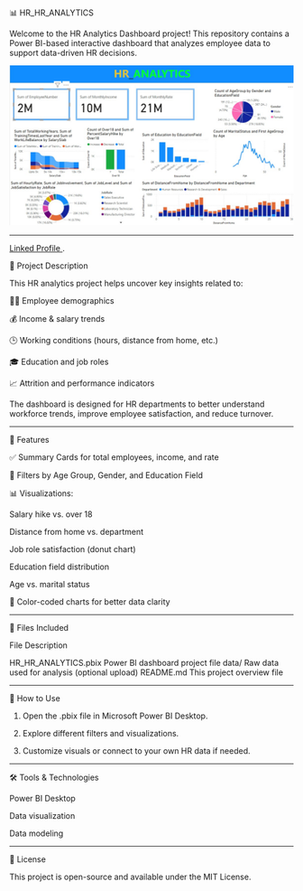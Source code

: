 📊 HR_HR_ANALYTICS

Welcome to the HR Analytics Dashboard project! This repository contains a Power BI-based interactive dashboard that analyzes employee data to support data-driven HR decisions.

![Screenshot (495)](https://github.com/keybouzair/HR_HR_ANALYTICS/blob/main/more%20hr%202.jpg)

---

[Linked Profile ](https://www.linkedin.com/in/mohd-uzair-22813523b/).

📁 Project Description

This HR analytics project helps uncover key insights related to:

👩‍💼 Employee demographics

💰 Income & salary trends

🕒 Working conditions (hours, distance from home, etc.)

🎓 Education and job roles

📈 Attrition and performance indicators


The dashboard is designed for HR departments to better understand workforce trends, improve employee satisfaction, and reduce turnover.


---

🧩 Features

✅ Summary Cards for total employees, income, and rate

📌 Filters by Age Group, Gender, and Education Field

📊 Visualizations:

Salary hike vs. over 18

Distance from home vs. department

Job role satisfaction (donut chart)

Education field distribution

Age vs. marital status


🎨 Color-coded charts for better data clarity



---

📂 Files Included

File	Description

HR_HR_ANALYTICS.pbix	Power BI dashboard project file
data/	Raw data used for analysis (optional upload)
README.md	This project overview file



---

🚀 How to Use

1. Open the .pbix file in Microsoft Power BI Desktop.


2. Explore different filters and visualizations.


3. Customize visuals or connect to your own HR data if needed.




---

🛠️ Tools & Technologies

Power BI Desktop

Data visualization

Data modeling



---

📌 License

This project is open-source and available under the MIT License.

